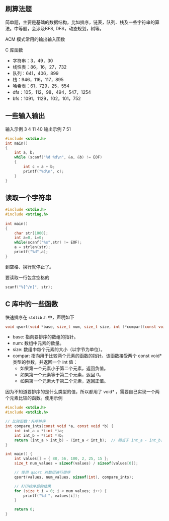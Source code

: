 
## 刷算法题


简单题，主要是基础的数据结构，比如排序，链表，队列、栈及一些字符串的算法。中等题，会涉及BFS, DFS，动态规划，树等。

ACM 模式常用的输出输入函数

C 库函数

- 字符串：3，49，30
- 线性表：86，16，27，732
- 队列：641，406，899
- 栈：946，116，117，895
- 哈希表：61，729，25，554
- dfs：105，112，98，494，547，1254
- bfs：1091，1129，102，101，752


## 一些输入输出

输入示例
3 4
11 40
输出示例
7
51

```c
#include <stdio.h>
int main()
{
    int a, b;
    while (scanf("%d %d\n", &a, &b) != EOF)
    {
        int c = a + b;
        printf("%d\n", c);
    }
}
```

## 读取一个字符串

```c
#include <stdio.h>
#include <string.h>
 
int main()
{
    char str[1000];
    int a=0, i=0;
    while(scanf("%s",str) != EOF);
    a = strlen(str);
    printf("%d",a);
}
```

到空格、换行就停止了。

要读取一行包含空格的

```c
scanf("%[^/n]", str);
```


## C 库中的一些函数

快速排序在 `stdlib.h` 中，声明如下

```c
void qsort(void *base, size_t num, size_t size, int (*compar)(const void *, const void *));
```
- base: 指向要排序的数组的指针。
- num: 数组中元素的数量。
- size: 数组中每个元素的大小（以字节为单位）。
- compar: 指向用于比较两个元素的函数的指针。该函数接受两个 const void* 类型的参数，并返回一个 int 值：
  - 如果第一个元素小于第二个元素，返回负值。
  - 如果第一个元素等于第二个元素，返回 0。
  - 如果第一个元素大于第二个元素，返回正值。

因为不知道要排序的是什么类型的值，所以都用了 void* ，需要自己实现一个两个元素比较的函数。使用示例

```c
#include <stdio.h>
#include <stdlib.h>

// 比较函数：升序排序
int compare_ints(const void *a, const void *b) {
    int int_a = *(int *)a;
    int int_b = *(int *)b;
    return (int_a > int_b) - (int_a < int_b);  // 相当于 int_a - int_b，但避免溢出问题
}

int main() {
    int values[] = { 88, 56, 100, 2, 25, 15 };
    size_t num_values = sizeof(values) / sizeof(values[0]);

    // 使用 qsort 对数组进行排序
    qsort(values, num_values, sizeof(int), compare_ints);

    // 打印排序后的结果
    for (size_t i = 0; i < num_values; i++) {
        printf("%d ", values[i]);
    }

    return 0;
}
```

